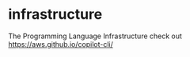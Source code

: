 # infrastructure
The Programming Language Infrastructure
check out https://aws.github.io/copilot-cli/
